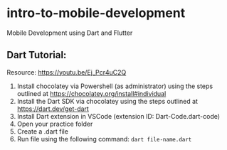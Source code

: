 # intro-to-mobile-development
Mobile Development using Dart and Flutter

## Dart Tutorial:
Resource: https://youtu.be/Ej_Pcr4uC2Q
1. Install chocolatey via Powershell (as administrator) using the steps outlined at https://chocolatey.org/install#individual
2. Install the Dart SDK via chocolatey using the steps outlined at https://dart.dev/get-dart
3. Install Dart extension in VSCode (extension ID: Dart-Code.dart-code)
4. Open your practice folder
5. Create a .dart file
6. Run file using the following command: `dart file-name.dart`